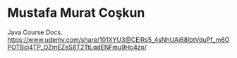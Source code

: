 # Mustafa Murat Coşkun
Java Course Docs.
https://www.udemy.com/share/101XYU3@CElRs5_4sNhUAi68IbtVduPf_m6OPOTBcj4TP_OZmEZeS8T2TtLqdENFmu9Hc4zo/
